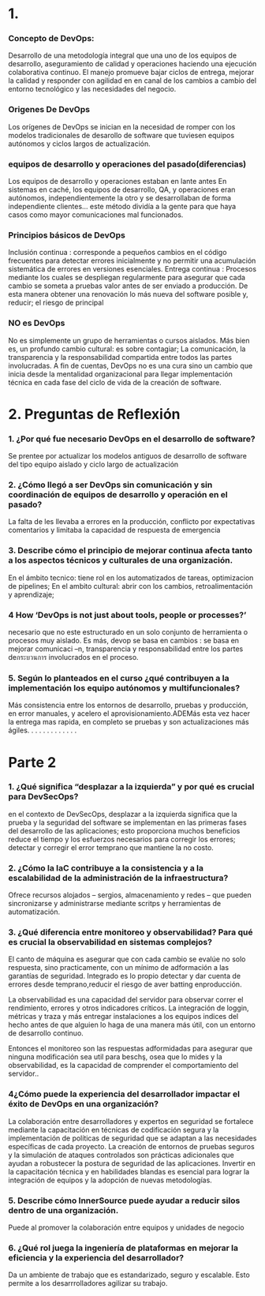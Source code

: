 # 1. 

### Concepto de DevOps:
Desarrollo de una metodología integral que una uno de los equipos de desarrollo, aseguramiento de calidad y operaciones haciendo una ejecución colaborativa continuo. El manejo promueve bajar ciclos de entrega, mejorar la calidad y responder con agilidad en en canal de los cambios a cambio del entorno tecnológico y las necesidades del negocio.

### Origenes De DevOps
Los orígenes de  DevOps se inician en la necesidad de romper con los modelos tradicionales de desarollo de software que tuviesen equipos autónomos y ciclos largos de actualización.

### equipos de desarrollo y operaciones del pasado(diferencias)
Los equipos de desarrollo y operaciones estaban en lante antes
En sistemas en caché, los equipos de desarrollo, QA, y operaciones eran autónomos, independientemente la otro y se desarrollaban de forma independiente clientes… este método dividía a la gente para que haya casos como mayor comunicaciones mal funcionados.

### Principios básicos de DevOps
Inclusión continua              : corresponde a pequeños cambios en el código frecuentes para detectar errores inicialmente y no permitir una acumulación sistemática de errores en versiones esenciales.
Entrega continua              : Procesos mediante los cuales se despliegan regularmente para asegurar que cada cambio se someta a pruebas valor antes de ser enviado a producción. De esta manera obtener una renovación lo más nueva del software posible y, reducir; el riesgo de principal

### NO es DevOps
No es simplemente un grupo de herramientas o cursos aislados. Más bien es, un profundo cambio cultural: es sobre contagiar; La comunicación, la transparencia y la responsabilidad compartida entre todos las partes involucradas. A fin de cuentas, DevOps no es una cura sino un cambio que inicia desde la mentalidad organizacional para llegar implementación técnica en cada fase del ciclo de vida de la creación de software.

# 2. Preguntas de Reflexión
### 1. ¿Por qué fue necesario DevOps en el desarrollo de software?
Se prentee por actualizar los modelos antiguos de desarrollo de software del tipo equipo aislado y ciclo largo de actualización

### 2. ¿Cómo llegó a ser DevOps sin comunicación y sin coordinación de equipos de desarrollo y operación en el pasado?
La falta de les llevaba a errores en la producción, conflicto por expectativas comentarios y limitaba la capacidad de respuesta de emergencia

### 3. Describe cómo el principio de mejorar continua afecta tanto a los aspectos técnicos y culturales de una organización.
En el ámbito tecnico: tiene rol en los automatizados de tareas, optimizacion de pipelines;
En el ambito cultural: abrir con los cambios, retroalimentación y aprendizaje;

### 4 How ‘DevOps is not just about tools, people or processes?’
necesario que no este estructurado en un solo conjunto de herramienta o procesos muy aislado. Es más, devop se basa en cambios : se basa en mejorar comunicaci  –n, transparencia y responsabilidad entre los partes deกระบวนการ involucrados en el proceso.

### 5. Según lo planteados en el curso ¿qué contribuyen a la implementación los equipo autónomos y multifuncionales?
Más consistencia entre los entornos de desarrollo, pruebas y producción, en error manuales, y acelero el aprovisionamiento.ADEMás esta vez hacer la entrega mas rapida, en completo se pruebas y son actualizaciones más ágiles.  .           .           .           .           .               .                  .                          .                   .                          .                             .                       .

# Parte 2
### 1. ¿Qué significa “desplazar a la izquierda” y por qué es crucial para DevSecOps?
en el contexto de DevSecOps, desplazar a la izquierda significa que la prueba y la seguridad del software se implementan en las primeras fases del desarrollo de las aplicaciones; esto proporciona muchos beneficios reduce el tiempo y los esfuerzos necesarios para corregir los errores; detectar y corregir el error temprano que mantiene la no costo.

### 2. ¿Cómo la IaC contribuye a la consistencia y a la escalabilidad de la administración de la infraestructura?
Ofrece recursos alojados – sergios, almacenamiento y redes  – que pueden sincronizarse y administrarse mediante scritps y herramientas de automatización.

### 3. ¿Qué diferencia entre monitoreo y observabilidad? Para qué es crucial la observabilidad en sistemas complejos?
El canto de máquina es asegurar que con cada cambio se evalúe no solo respuesta, sino practicamente, con un mínimo de adformación a las garantías de seguridad. Integrado es lo propio detectar y dar cuenta de errores desde temprano,reducir el riesgo de aver batting enproducción.

La observabilidad es una capacidad del servidor para observar correr el rendimiento, errores y otros indicadores críticos. La integración de loggin, métricas y traza y más entregar instalaciones a los equipos indices del hecho antes de que alguien lo haga de una manera más útil, con un entorno de desarrollo continuo.

Entonces el monitoreo son las respuestas adformidadas para asegurar que ninguna modificación sea util para beschş, osea que lo mides y la observabilidad, es la capacidad de comprender el comportamiento del servidor..

### 4¿Cómo puede la experiencia del desarrollador impactar el éxito de DevOps en una organización? 
La colaboración entre desarrolladores y expertos en seguridad se fortalece mediante la capacitación en técnicas de codificación segura y la implementación de políticas de seguridad que se adaptan a las necesidades específicas de cada proyecto. La creación de entornos de pruebas seguros y la simulación de ataques controlados son prácticas adicionales que ayudan a robustecer la postura de seguridad de las aplicaciones. Invertir en la capacitación técnica y en habilidades blandas es esencial para lograr la integración de equipos y la adopción de nuevas metodologías. 
### 5. Describe cómo InnerSource puede ayudar a reducir silos dentro de una organización.
Puede al promover la colaboración entre equipos y unidades de negocio
### 6. ¿Qué rol juega la ingeniería de plataformas en mejorar la eficiencia y la experiencia del desarrollador?
Da un ambiente de trabajo que es estandarizado, seguro y escalable. Esto permite a los desarrrolladores agilizar su trabajo.
